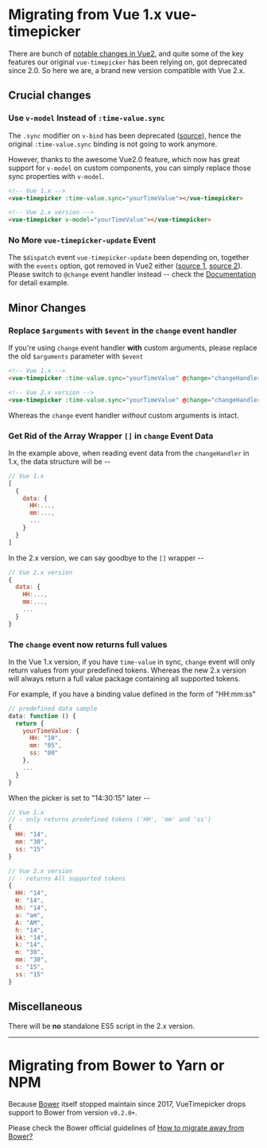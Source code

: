 # Migrating from Vue 1.x vue-timepicker

There are bunch of [notable changes in Vue2](http://vuejs.org/guide/migration.html), and quite some of the key features our original `vue-timepicker` has been relying on, got deprecated since 2.0. So here we are, a brand new version compatible with Vue 2.x.

## Crucial changes

### Use `v-model` Instead of `:time-value.sync`

The `.sync` modifier on `v-bind` has been deprecated ([source](http://vuejs.org/guide/migration.html#once-and-sync-Modifiers-on-v-bind-removed)), hence the original `:time-value.sync` binding is not going to work anymore.

However, thanks to the awesome Vue2.0 feature, which now has great support for `v-model` on custom components, you can simply replace those sync properties with `v-model`.

```html
<!-- Vue 1.x -->
<vue-timepicker :time-value.sync="yourTimeValue"></vue-timepicker>

<!-- Vue 2.x version -->
<vue-timepicker v-model="yourTimeValue"></vue-timepicker>
```

### No More `vue-timepicker-update` Event

The `$dispatch` event `vue-timepicker-update` been depending on, together with the `events` option, got removed in Vue2 either ([source 1](http://vuejs.org/guide/migration.html#dispatch-and-broadcast-replaced), [source 2](http://vuejs.org/guide/migration.html#events-option-removed)). Please switch to `@change` event handler instead -- check the [Documentation](https://github.com/phoenixwong/vue2-timepicker#method-2-add-change-event-handler) for detail example.

## Minor Changes

### Replace `$arguments` with `$event` in the `change` event handler

If you're using `change` event handler **with** custom arguments, please replace the old `$arguments` parameter with `$event`

```html
<!-- Vue 1.x -->
<vue-timepicker :time-value.sync="yourTimeValue" @change="changeHandler($arguments, 'foo', 'bar')"></vue-timepicker>

<!-- Vue 2.x version -->
<vue-timepicker :time-value.sync="yourTimeValue" @change="changeHandler($event, 'foo', 'bar')"></vue-timepicker>
```

Whereas the `change` event handler *without* custom arguments is intact.

### Get Rid of the Array Wrapper `[]` in `change` Event Data

In the example above, when reading event data from the `changeHandler` in 1.x, the data structure will be --

```javascript
// Vue 1.x
[
  {
    data: {
      HH:...,
      mm:...,
      ...
    }
  }
]
```

In the 2.x version, we can say goodbye to the `[]` wrapper --

```javascript
// Vue 2.x version
{
  data: {
    HH:...,
    mm:...,
    ...
  }
}
```

### The `change` event now returns full values

In the Vue 1.x version, if you have `time-value` in sync, `change` event will only return values from your predefined tokens. Whereas the new 2.x version will always return a full value package containing all supported tokens.

For example, if you have a binding value defined in the form of "HH:mm:ss"

```javascript
// predefined data sample
data: function () {
  return {
    yourTimeValue: {
      HH: "10",
      mm: "05",
      ss: "00"
    },
    ...
  }
}
```

When the picker is set to "14:30:15" later --

```javascript
// Vue 1.x
// - only returns predefined tokens ('HH', 'mm' and 'ss')
{
  HH: "14",
  mm: "30",
  ss: "15"
}

// Vue 2.x version
// - returns All supported tokens
{
  HH: "14",
  H: "14",
  hh: "14",
  a: "am",
  A: "AM",
  h: "14",
  kk: "14",
  k: "14",
  m: "30",
  mm: "30",
  s: "15",
  ss: "15"
}
```

## Miscellaneous

There will be **no** standalone ES5 script in the 2.x version.

---

# Migrating from Bower to Yarn or NPM

Because [Bower](https://bower.io/) itself stopped maintain since 2017, VueTimepicker drops support to Bower from version `v0.2.0+`.

Please check the Bower official guidelines of [How to migrate away from Bower?](https://bower.io/blog/2017/how-to-migrate-away-from-bower/)
